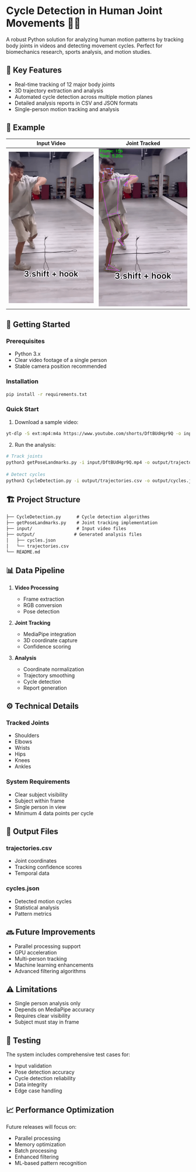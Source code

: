 # Cycle Detection in Human Joint Movements 🏃‍♂️

A robust Python solution for analyzing human motion patterns by tracking body joints in videos and detecting movement cycles. Perfect for biomechanics research, sports analysis, and motion studies.

## 🎯 Key Features

- Real-time tracking of 12 major body joints
- 3D trajectory extraction and analysis
- Automated cycle detection across multiple motion planes
- Detailed analysis reports in CSV and JSON formats
- Single-person motion tracking and analysis

## 🎥 Example

Input Video                        |  Joint Tracked                     |
-----------------------------------|------------------------------------|
![Input](../assets/ex02-input.gif) | ![Joints](../assets/ex02-debug.gif)| 

## 🚀 Getting Started

### Prerequisites

- Python 3.x
- Clear video footage of a single person
- Stable camera position recommended

### Installation

```bash
pip install -r requirements.txt
```

### Quick Start

1. Download a sample video:
```bash
yt-dlp -S ext:mp4:m4a https://www.youtube.com/shorts/DftBUdHgr9Q -o input/DftBUdHgr9Q.mp4
```

2. Run the analysis:
```bash
# Track joints
python3 getPoseLandmarks.py -i input/DftBUdHgr9Q.mp4 -o output/trajectories.csv

# Detect cycles
python3 CycleDetection.py -i output/trajectories.csv -o output/cycles.json
```

## 🏗️ Project Structure

```
├── CycleDetection.py      # Cycle detection algorithms
├── getPoseLandmarks.py    # Joint tracking implementation
├── input/                 # Input video files
├── output/               # Generated analysis files
│   ├── cycles.json
│   └── trajectories.csv
└── README.md
```

## 📊 Data Pipeline

1. **Video Processing**
   - Frame extraction
   - RGB conversion
   - Pose detection

2. **Joint Tracking**
   - MediaPipe integration
   - 3D coordinate capture
   - Confidence scoring

3. **Analysis**
   - Coordinate normalization
   - Trajectory smoothing
   - Cycle detection
   - Report generation

## ⚙️ Technical Details

### Tracked Joints
- Shoulders
- Elbows
- Wrists
- Hips
- Knees
- Ankles

### System Requirements
- Clear subject visibility
- Subject within frame
- Single person in view
- Minimum 4 data points per cycle

## 🔄 Output Files

### trajectories.csv
- Joint coordinates
- Tracking confidence scores
- Temporal data

### cycles.json
- Detected motion cycles
- Statistical analysis
- Pattern metrics

## 🔜 Future Improvements

- Parallel processing support
- GPU acceleration
- Multi-person tracking
- Machine learning enhancements
- Advanced filtering algorithms

## ⚠️ Limitations

- Single person analysis only
- Depends on MediaPipe accuracy
- Requires clear visibility
- Subject must stay in frame

## 🧪 Testing

The system includes comprehensive test cases for:
- Input validation
- Pose detection accuracy
- Cycle detection reliability
- Data integrity
- Edge case handling

## 📈 Performance Optimization

Future releases will focus on:
- Parallel processing
- Memory optimization
- Batch processing
- Enhanced filtering
- ML-based pattern recognition
